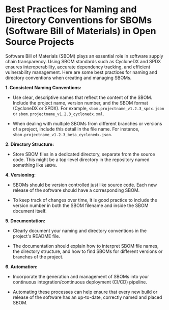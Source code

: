 # Best Practices for Naming and Directory Conventions for SBOMs (Software Bill of Materials) in Open Source Projects

Software Bill of Materials (SBOM) plays an essential role in software supply chain transparency. Using SBOM standards such as CycloneDX and SPDX ensures interoperability, accurate dependency tracking, and efficient vulnerability management. Here are some best practices for naming and directory conventions when creating and managing SBOMs.

**1. Consistent Naming Conventions:**

- Use clear, descriptive names that reflect the content of the SBOM. Include the project name, version number, and the SBOM format (CycloneDX or SPDX). For example, `sbom.projectname_v1.2.3_spdx.json` or `sbom.projectname_v1.2.3_cyclonedx.xml`.

- When dealing with multiple SBOMs from different branches or versions of a project, include this detail in the file name. For instance, `sbom.projectname_v1.2.3_beta_cyclonedx.json`.

**2. Directory Structure:**

- Store SBOM files in a dedicated directory, separate from the source code. This might be a top-level directory in the repository named something like `SBOMs`.

**4. Versioning:**

- SBOMs should be version controlled just like source code. Each new release of the software should have a corresponding SBOM.

- To keep track of changes over time, it is good practice to include the version number in both the SBOM filename and inside the SBOM document itself. 

**5. Documentation:**

- Clearly document your naming and directory conventions in the project's README file. 

- The documentation should explain how to interpret SBOM file names, the directory structure, and how to find SBOMs for different versions or branches of the project.

**6. Automation:**

- Incorporate the generation and management of SBOMs into your continuous integration/continuous deployment (CI/CD) pipeline. 

- Automating these processes can help ensure that every new build or release of the software has an up-to-date, correctly named and placed SBOM.
